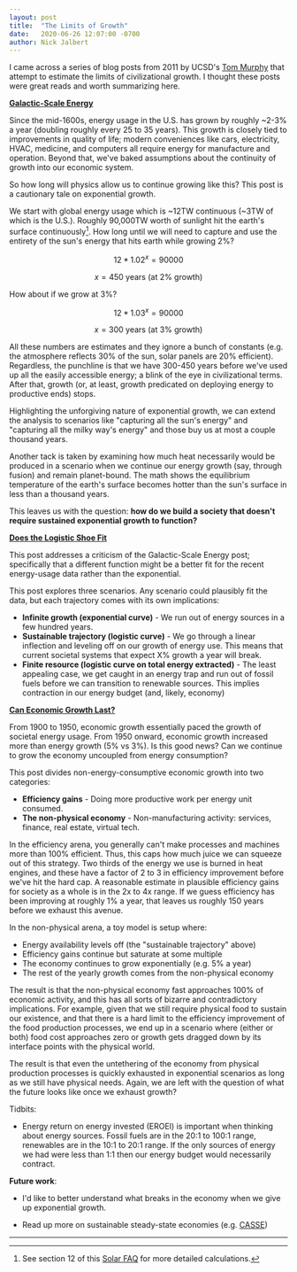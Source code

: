 ```yaml
---
layout: post
title:  "The Limits of Growth"
date:   2020-06-26 12:07:00 -0700
author: Nick Jalbert
---
```


I came across a series of blog posts from 2011 by UCSD's [Tom
Murphy](https://tmurphy.physics.ucsd.edu/) that attempt to estimate the limits
of civilizational growth.  I thought these posts were great reads and worth
summarizing here.

**[Galactic-Scale Energy](https://dothemath.ucsd.edu/2011/07/galactic-scale-energy/)**

Since the mid-1600s, energy usage in the U.S. has grown by roughly ~2-3% a year
(doubling roughly every 25 to 35 years).  This growth is closely tied to
improvements in quality of life; modern conveniences like cars, electricity,
HVAC, medicine, and computers all require energy for manufacture and operation.
Beyond that, we've baked assumptions about the continuity of growth into our
economic system.

So how long will physics allow us to continue growing like this?
This post is a cautionary tale on exponential growth.

We start with global energy usage which is ~12TW continuous (~3TW of which is
the U.S.).  Roughly 90,000TW worth of sunlight hit the earth's surface
continuously[^1].  How long until we will need to capture and use the entirety
of the sun's energy that hits earth while growing 2%?

$$
12 * 1.02^x = 90000
$$

$$
x = 450 \text{ years (at 2% growth)}
$$

How about if we grow at 3%?

$$
12 * 1.03^x = 90000
$$

$$
x = 300 \text{ years (at 3% growth)}
$$


All these numbers are estimates and they ignore a bunch of constants (e.g. the
atmosphere reflects 30% of the sun, solar panels are 20% efficient).
Regardless, the punchline is that we have 300-450 years before we've used up
all the easily accessible energy; a blink of the eye in civilizational terms.
After that, growth (or, at least, growth predicated on deploying energy to
productive ends) stops.

Highlighting the unforgiving nature of exponential growth, we can extend the
analysis to scenarios like "capturing all the sun's energy" and "capturing all
the milky way's energy" and those buy us at most a couple thousand years.

Another tack is taken by examining how much heat necessarily would be produced
in a scenario when we continue our energy growth (say, through fusion) and
remain planet-bound.  The math shows the equilibrium temperature of the earth's
surface becomes hotter than the sun's surface in less than a thousand years.

This leaves us with the question: **how do we build a society that doesn't
require sustained exponential growth to function?**

**[Does the Logistic Shoe Fit](https://dothemath.ucsd.edu/2011/08/does-the-logistic-shoe-fit/)**

This post addresses a criticism of the Galactic-Scale Energy post; specifically
that a different function might be a better fit for the recent energy-usage
data rather than the exponential.

This post explores three scenarios.  Any scenario could plausibly fit the data,
but each trajectory comes with its own implications:

* **Infinite growth (exponential curve)** - We run out of energy sources in a
  few hundred years.
* **Sustainable trajectory (logistic curve)** -  We go through a linear
  inflection and leveling off on our growth of energy use.  This means that
  current societal systems that expect X% growth a year will break.
* **Finite resource (logistic curve on total energy extracted)** - The least
  appealing case, we get caught in an energy trap and run out of fossil fuels
  before we can transition to renewable sources.  This implies contraction in
  our energy budget (and, likely, economy)


**[Can Economic Growth Last?](https://dothemath.ucsd.edu/2011/07/can-economic-growth-last/)**

From 1900 to 1950, economic growth essentially paced the growth of societal
energy usage.  From 1950 onward, economic growth increased more than energy
growth (5% vs 3%).  Is this good news?  Can we continue to grow the economy
uncoupled from energy consumption?

This post divides non-energy-consumptive economic growth into two categories: 

* **Efficiency gains** - Doing more productive work per energy unit consumed.
* **The non-physical economy** - Non-manufacturing activity: services, finance, real
  estate, virtual tech.

In the efficiency arena, you generally can't make processes and machines more
than 100% efficient.  Thus, this caps how much juice we can squeeze out of this
strategy.  Two thirds of the energy we use is burned in heat engines, and these
have a factor of 2 to 3 in efficiency improvement before we've hit the hard
cap. A reasonable estimate in plausible efficiency gains for society as a whole
is in the 2x to 4x range.  If we guess efficiency has been improving at roughly
1% a year, that leaves us roughly 150 years before we exhaust this avenue.

In the non-physical arena, a toy model is setup where:

* Energy availability levels off (the "sustainable trajectory" above)
* Efficiency gains continue but saturate at some multiple
* The economy continues to grow exponentially (e.g. 5% a year)
* The rest of the yearly growth comes from the non-physical economy

The result is that the non-physical economy fast approaches 100% of economic
activity, and this has all sorts of bizarre and contradictory implications.
For example, given that we still require physical food to sustain our
existence, and that there is a hard limit to the efficiency improvement of the
food production processes, we end up in a scenario where (either or both) food
cost approaches zero or growth gets dragged down by its interface points with
the physical world.

The result is that even the untethering of the economy from physical production
processes is quickly exhausted in exponential scenarios as long as we still
have physical needs.  Again, we are left with the question of what the future
looks like once we exhaust growth?


Tidbits:

* Energy return on energy invested (EROEI) is important when thinking about
  energy sources.  Fossil fuels are in the 20:1 to 100:1 range, renewables are
  in the 10:1 to 20:1 range.  If the only sources of energy we had were less
  than 1:1 then our energy budget would necessarily contract.


**Future work**:

* I'd like to better understand what breaks in the economy when we give up
  exponential growth.

* Read up more on sustainable steady-state economies (e.g.
  [CASSE](https://steadystate.org/))



<hr>

[^1]: See section 12 of this
      [Solar FAQ](https://www.sandia.gov/~jytsao/Solar%20FAQs.pdf) for
      more detailed calculations.
